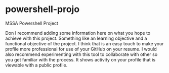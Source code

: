 # powershell-projo
MSSA Powershell Project 

Don I recommend adding some information here on what you hope to achieve with this project.  Something like an learning objective and a functional objective of the project.  I think that is an easy touch to make your profile more professional for use of your GitHub on your resume.  I would also recommend experimenting with this tool to collaborate with other so you get familiar with the process.  It shows activity on your profile that is viewable with a public profile.